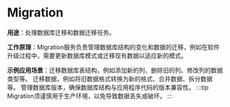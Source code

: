 # Migration
**用途**：处理数据库迁移和数据迁移任务。

**工作原理**：Migration服务负责管理数据库结构的变化和数据的迁移，例如在软件升级过程中，需要更新数据库模式或迁移现有数据以适应新的模式。

**示例应用场景**：迁移数据库表结构，例如添加新的列、删除旧的列、修改列的数据类型等。
迁移数据，例如将旧数据格式转换为新的格式、合并数据、拆分数据等。
管理数据库版本，确保数据库结构与应用程序代码的版本兼容性。
:::tip
Migration须谨慎用于生产环境，以免导致数据丢失或破坏。
:::
